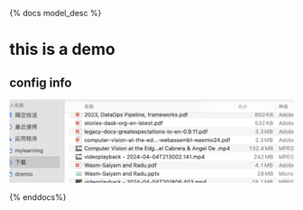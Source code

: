 {% docs model_desc %}

#  this is a demo 


## config info 

![demo info ](assets/demo.png)

{% enddocs%}